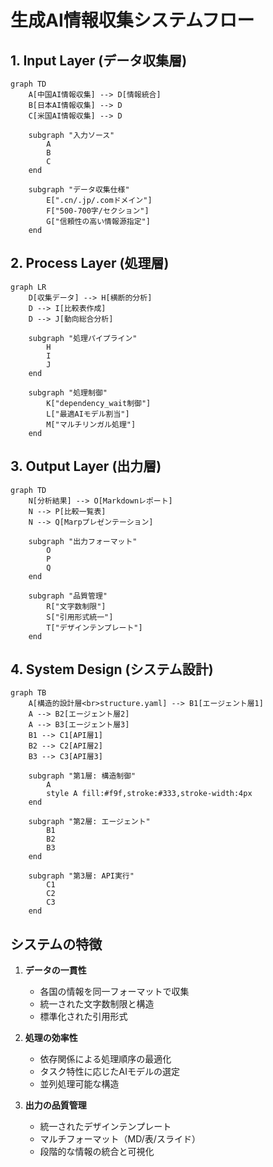 # 生成AI情報収集システムフロー

## 1. Input Layer (データ収集層)
```mermaid
graph TD
    A[中国AI情報収集] --> D[情報統合]
    B[日本AI情報収集] --> D
    C[米国AI情報収集] --> D
    
    subgraph "入力ソース"
        A
        B
        C
    end

    subgraph "データ収集仕様"
        E[".cn/.jp/.comドメイン"]
        F["500-700字/セクション"]
        G["信頼性の高い情報源指定"]
    end
```

## 2. Process Layer (処理層)
```mermaid
graph LR
    D[収集データ] --> H[横断的分析]
    D --> I[比較表作成]
    D --> J[動向総合分析]
    
    subgraph "処理パイプライン"
        H
        I
        J
    end

    subgraph "処理制御"
        K["dependency_wait制御"]
        L["最適AIモデル割当"]
        M["マルチリンガル処理"]
    end
```

## 3. Output Layer (出力層)
```mermaid
graph TD
    N[分析結果] --> O[Markdownレポート]
    N --> P[比較一覧表]
    N --> Q[Marpプレゼンテーション]
    
    subgraph "出力フォーマット"
        O
        P
        Q
    end

    subgraph "品質管理"
        R["文字数制限"]
        S["引用形式統一"]
        T["デザインテンプレート"]
    end
```

## 4. System Design (システム設計)
```mermaid
graph TB
    A[構造的設計層<br>structure.yaml] --> B1[エージェント層1]
    A --> B2[エージェント層2]
    A --> B3[エージェント層3]
    B1 --> C1[API層1]
    B2 --> C2[API層2]
    B3 --> C3[API層3]

    subgraph "第1層: 構造制御"
        A
        style A fill:#f9f,stroke:#333,stroke-width:4px
    end

    subgraph "第2層: エージェント"
        B1
        B2
        B3
    end

    subgraph "第3層: API実行"
        C1
        C2
        C3
    end
```

## システムの特徴

1. **データの一貫性**
   - 各国の情報を同一フォーマットで収集
   - 統一された文字数制限と構造
   - 標準化された引用形式

2. **処理の効率性**
   - 依存関係による処理順序の最適化
   - タスク特性に応じたAIモデルの選定
   - 並列処理可能な構造

3. **出力の品質管理**
   - 統一されたデザインテンプレート
   - マルチフォーマット（MD/表/スライド）
   - 段階的な情報の統合と可視化

